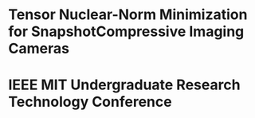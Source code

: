# Tensor Nuclear-Norm Minimization for SnapshotCompressive Imaging Cameras

# IEEE MIT Undergraduate Research Technology Conference
